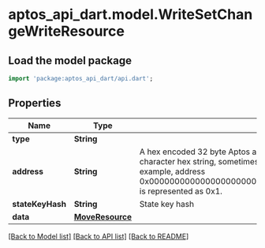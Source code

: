 # aptos_api_dart.model.WriteSetChangeWriteResource

## Load the model package
```dart
import 'package:aptos_api_dart/api.dart';
```

## Properties
Name | Type | Description | Notes
------------ | ------------- | ------------- | -------------
**type** | **String** |  | 
**address** | **String** | A hex encoded 32 byte Aptos account address.  This is represented in a string as a 64 character hex string, sometimes shortened by stripping leading 0s, and adding a 0x.  For example, address 0x0000000000000000000000000000000000000000000000000000000000000001 is represented as 0x1.  | 
**stateKeyHash** | **String** | State key hash | 
**data** | [**MoveResource**](MoveResource.md) |  | 

[[Back to Model list]](../README.md#documentation-for-models) [[Back to API list]](../README.md#documentation-for-api-endpoints) [[Back to README]](../README.md)


